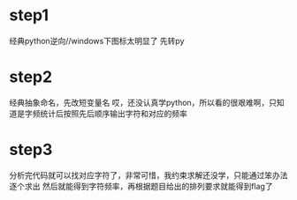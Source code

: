 # step1
经典python逆向//windows下图标太明显了
先转py
# step2
经典抽象命名，先改短变量名
哎，还没认真学python，所以看的很艰难啊，只知道是字频统计后按照先后顺序输出字符和对应的频率
# step3
分析完代码就可以找对应字符了，非常可惜，我约束求解还没学，只能通过笨办法逐个求出
然后就能得到字符频率，再根据题目给出的排列要求就能得到flag了